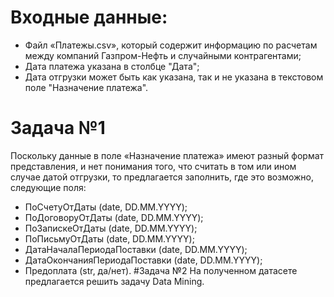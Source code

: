 # Входные данные:
* Файл «Платежы.csv», который содержит информацию по расчетам между компаний Газпром-Нефть и случайными контрагентами;
* Дата платежа указана в столбце "Дата";
* Дата отгрузки может быть как указана, так и не указана в текстовом поле "Назначение платежа".

# Задача №1
Поскольку данные в поле «Назначение платежа» имеют разный формат представления, и нет понимания того, что считать в том или ином случае датой отгрузки, то предлагается заполнить, где это возможно, следующие поля:
* ПоСчетуОтДаты (date, DD.MM.YYYY); 
* ПоДоговоруОтДаты (date, DD.MM.YYYY); 
* ПоЗапискеОтДаты (date, DD.MM.YYYY); 
* ПоПисьмуОтДаты (date, DD.MM.YYYY); 
* ДатаНачалаПериодаПоставки (date, DD.MM.YYYY); 
* ДатаОкончанияПериодаПоставки (date, DD.MM.YYYY); 
* Предоплата (str, да/нет).
#Задача №2
На полученном датасете предлагается решить задачу Data Mining.
